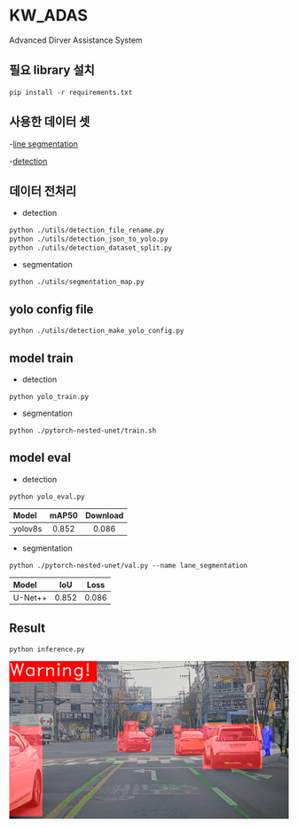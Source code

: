 # KW_ADAS
Advanced Dirver Assistance System

## 필요 library 설치
```
pip install -r requirements.txt
```

## 사용한 데이터 셋
-[line segmentation](https://www.kaggle.com/datasets/thomasfermi/lane-detection-for-carla-driving-simulator)

-[detection](https://aihub.or.kr/aihubdata/data/view.do?currMenu=115&topMenu=100&dataSetSn=195)

## 데이터 전처리
- detection
```
python ./utils/detection_file_rename.py
python ./utils/detection_json_to_yolo.py
python ./utils/detection_dataset_split.py
```

- segmentation
```
python ./utils/segmentation_map.py
```
## yolo config file
```
python ./utils/detection_make_yolo_config.py
```

## model train
- detection
```
python yolo_train.py
```

- segmentation
```
python ./pytorch-nested-unet/train.sh
```
## model eval
- detection
```
python yolo_eval.py
```
| Model                           |  mAP50  |Download |
|:------------------------------- |:-------:|:-------:|
| yolov8s                         |  0.852  |  0.086  |

- segmentation
```
python ./pytorch-nested-unet/val.py --name lane_segmentation
```

| Model                           |   IoU   |  Loss   |
|:------------------------------- |:-------:|:-------:|
| U-Net++                         |  0.852  |  0.086  |

## Result
```
python inference.py
```

![Demo](./infer_result/20201125_0_0_00_0_0_1_front_0027701.png)
